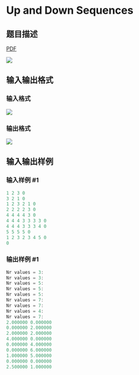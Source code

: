 # Up and Down Sequences

## 题目描述

[problemUrl]: https://uva.onlinejudge.org/index.php?option=com_onlinejudge&Itemid=8&category=6&page=show_problem&problem=354

[PDF](https://uva.onlinejudge.org/external/4/p413.pdf)

![](https://cdn.luogu.com.cn/upload/vjudge_pic/UVA413/be926b1f837340e46e362e0523ebca38c7c23f6d.png)

## 输入输出格式

### 输入格式

![](https://cdn.luogu.com.cn/upload/vjudge_pic/UVA413/13e287796ad9ddac082525c8aa089fbf86ba4140.png)

### 输出格式

![](https://cdn.luogu.com.cn/upload/vjudge_pic/UVA413/73f907b4b6dfff3a85abf831a18a714a46e24c15.png)

## 输入输出样例

### 输入样例 #1

```cpp
1 2 3 0
3 2 1 0
1 2 3 2 1 0
2 2 2 2 3 0
4 4 4 4 3 0
4 4 4 3 3 3 3 0
4 4 4 3 3 3 4 0
5 5 5 5 0
1 2 3 2 3 4 5 0
0
```


### 输出样例 #1

```cpp
Nr values = 3:
Nr values = 3:
Nr values = 5:
Nr values = 5:
Nr values = 5:
Nr values = 7:
Nr values = 7:
Nr values = 4:
Nr values = 7:
2.000000 0.000000
0.000000 2.000000
2.000000 2.000000
4.000000 0.000000
0.000000 4.000000
0.000000 6.000000
1.000000 5.000000
0.000000 0.000000
2.500000 1.000000
```


